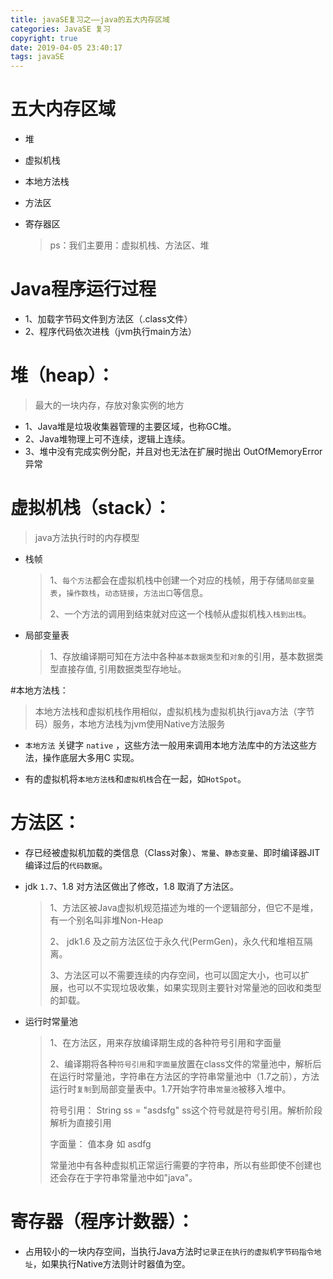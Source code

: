 ```yaml
---
title: javaSE复习之——java的五大内存区域
categories: JavaSE 复习
copyright: true
date: 2019-04-05 23:40:17
tags: javaSE
---
```


# 五大内存区域
- 堆
- 虚拟机栈
- 本地方法栈
- 方法区
- 寄存器区

	> ps：我们主要用：虚拟机栈、方法区、堆


<!--more-->
# Java程序运行过程
- 1、加载字节码文件到方法区（.class文件）
- 2、程序代码依次进栈（jvm执行main方法）





# 堆（heap）：
> 最大的一块内存，存放对象实例的地方
- 1、Java堆是垃圾收集器管理的主要区域，也称GC堆。
- 2、Java堆物理上可不连续，逻辑上连续。
- 3、堆中没有完成实例分配，并且对也无法在扩展时抛出 OutOfMemoryError异常


# 虚拟机栈（stack）：
> java方法执行时的内存模型

- 栈帧
	> 1、`每个方法`都会在虚拟机栈中创建一个对应的栈帧，用于存储`局部变量表`，`操作数栈`，`动态链接`，`方法出口`等信息。
	> 
	> 2、一个方法的调用到结束就对应这一个栈帧从虚拟机栈`入栈到出栈`。


- 局部变量表
	> 1、存放编译期可知在方法中各种`基本数据类型`和`对象`的引用，基本数据类型直接存值, 引用数据类型存地址。



#本地方法栈：
> 本地方法栈和虚拟机栈作用相似，虚拟机栈为虚拟机执行java方法（字节码）服务，本地方法栈为jvm使用Native方法服务


- `本地方法` 关键字 `native` ，这些方法一般用来调用本地方法库中的方法这些方法，操作底层大多用C 实现。

- 有的虚拟机将`本地方法栈`和`虚拟机栈`合在一起，如`HotSpot`。


# 方法区：
- 存已经被虚拟机加载的类信息（Class对象）、`常量`、`静态变量`、即时编译器JIT编译过后的`代码数据`。
- jdk `1.7`、1.8 对方法区做出了修改，1.8 取消了方法区。
	> 1、方法区被Java虚拟机规范描述为堆的一个逻辑部分，但它不是堆，有一个别名叫非堆Non-Heap
	> 
	> 2、 jdk1.6 及之前方法区位于永久代(PermGen)，永久代和堆相互隔离。
	> 
	> 3、方法区可以不需要连续的内存空间，也可以固定大小，也可以扩展，也可以不实现垃圾收集，如果实现则主要针对常量池的回收和类型的卸载。

- 运行时常量池
	> 1、在方法区，用来存放编译期生成的各种符号引用和字面量
	> 
	> 2、编译期将各种`符号引用`和`字面量`放置在class文件的常量池中，解析后在运行时常量池，字符串在方法区的字符串常量池中（1.7之前），方法运行时`复制`到局部变量表中。1.7开始字符串`常量池`被移入堆中。
	> 
	> 符号引用： String ss = "asdsfg"  ss这个符号就是符号引用。解析阶段解析为直接引用
	> 
	> 字面量： 值本身 如 asdfg
	> 
	> 常量池中有各种虚拟机正常运行需要的字符串，所以有些即使不创建也还会存在于字符串常量池中如"java"。



# 寄存器（程序计数器）：
- 占用较小的一块内存空间，当执行Java方法时`记录正在执行的虚拟机字节码指令地址`，如果执行Native方法则计时器值为空。
